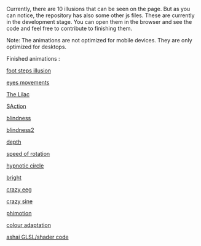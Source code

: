 Currently, there are 10 illusions that can be seen on the page. But as you can notice, the repository has also some other js files.
These are currently in the development stage. You can open them in the browser and see the code and feel free to contribute to finishing them.

Note: The animations are not optimized for mobile devices. They are only optimized for desktops.

Finished animations :

[foot steps illusion](https://altunenes.github.io/sorceress/steps.html)

[eyes movements](https://altunenes.github.io/sorceress/eyes.html)

[The Lilac](https://altunenes.github.io/sorceress/lilac.html)

[SAction](https://altunenes.github.io/sorceress/spatialmotion.html)

[blindness](https://altunenes.github.io/sorceress/blindness.html)

[blindness2](https://altunenes.github.io/sorceress/blindness2.html)

[depth](https://altunenes.github.io/sorceress/depth.html)

[speed of rotation](https://altunenes.github.io/sorceress/length.html)

[hypnotic circle](https://altunenes.github.io/sorceress/circle.html)

[bright](https://altunenes.github.io/sorceress/bright.html)

[crazy eeg](https://altunenes.github.io/sorceress/crazyeeg.html)

[crazy sine](https://altunenes.github.io/sorceress/crazysin.html)

[phimotion](https://altunenes.github.io/sorceress/phi.html)

[colour adaptation](https://altunenes.github.io/sorceress/cafter.html)

[ashai GLSL/shader code](https://altunenes.github.io/sorceress/ashai.html)